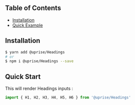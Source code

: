 ## Table of Contents

- [Installation](#installation)
- [Quick Example](#quick-start)

## Installation

```bash
$ yarn add @uprise/Headings 
# or
$ npm i @uprise/Headings --save
```

## Quick Start

This will render Headings inputs :

```javascript
import { H1, H2, H3, H4, H5, H6 } from '@uprise/Headings'
```
